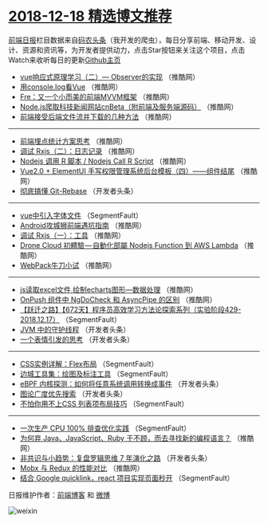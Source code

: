 # [2018-12-18 精选博文推荐](http://hao.caibaojian.com/date/2018/12/18)

[前端日报](http://caibaojian.com/c/news)栏目数据来自[码农头条](http://hao.caibaojian.com/)（我开发的爬虫），每日分享前端、移动开发、设计、资源和资讯等，为开发者提供动力，点击Star按钮来关注这个项目，点击Watch来收听每日的更新[Github主页](https://github.com/kujian/frontendDaily)
* [vue响应式原理学习（二）— Observer的实现](http://hao.caibaojian.com/94970.html) （推酷网）
* [用console.log看Vue](http://hao.caibaojian.com/94979.html) （推酷网）
* [Fre：又一个小而美的前端MVVM框架](http://hao.caibaojian.com/94974.html) （推酷网）
* [Node.js爬取科技新闻网站cnBeta（附前端及服务端源码）](http://hao.caibaojian.com/94978.html) （推酷网）
* [前端接受后端文件流并下载的几种方法](http://hao.caibaojian.com/94968.html) （推酷网）

***
* [前端埋点统计方案思考](http://hao.caibaojian.com/94950.html) （推酷网）
* [调试 Rxjs（二）：日志记录](http://hao.caibaojian.com/94982.html) （推酷网）
* [Nodejs 调用 R 脚本 / Nodejs Call R Script](http://hao.caibaojian.com/94966.html) （推酷网）
* [Vue2.0 + ElementUI 手写权限管理系统后台模板（四）——组件结尾](http://hao.caibaojian.com/94967.html) （推酷网）
* [彻底搞懂 Git-Rebase](http://hao.caibaojian.com/94921.html) （开发者头条）

***
* [vue中引入字体文件](http://hao.caibaojian.com/94911.html) （SegmentFault）
* [Android攻城狮前端遇坑指南](http://hao.caibaojian.com/94953.html) （推酷网）
* [调试 Rxjs（一）：工具](http://hao.caibaojian.com/94973.html) （推酷网）
* [Drone Cloud 初體驗 — 自動化部屬 Nodejs Function 到 AWS Lambda](http://hao.caibaojian.com/94961.html) （推酷网）
* [WebPack牛刀小试](http://hao.caibaojian.com/94963.html) （推酷网）

***
* [js读取excel文件,绘制echarts图形&#8212;数据处理](http://hao.caibaojian.com/94977.html) （推酷网）
* [OnPush 组件中 NgDoCheck 和 AsyncPipe 的区别](http://hao.caibaojian.com/94965.html) （推酷网）
* [【跃迁之路】【672天】程序员高效学习方法论探索系列（实验阶段429-2018.12.17）](http://hao.caibaojian.com/94917.html) （SegmentFault）
* [JVM 中的守护线程](http://hao.caibaojian.com/94928.html) （开发者头条）
* [一个表情引发的思考](http://hao.caibaojian.com/94939.html) （开发者头条）

***
* [CSS实例详解：Flex布局](http://hao.caibaojian.com/94907.html) （SegmentFault）
* [边城工具集：绘图及标注工具](http://hao.caibaojian.com/94918.html) （SegmentFault）
* [eBPF 内核探测：如何将任意系统调用转换成事件](http://hao.caibaojian.com/94929.html) （开发者头条）
* [图论广度优先搜索](http://hao.caibaojian.com/94940.html) （开发者头条）
* [不怕你用不上CSS 列表项布局技巧](http://hao.caibaojian.com/94908.html) （SegmentFault）

***
* [一次生产 CPU 100% 排查优化实践](http://hao.caibaojian.com/94919.html) （SegmentFault）
* [为何弃 Java、JavaScript、Ruby 于不顾，而去寻找新的编程语言？](http://hao.caibaojian.com/94980.html) （推酷网）
* [非共识与小趋势：复盘罗辑思维 7 年演化之路](http://hao.caibaojian.com/94930.html) （开发者头条）
* [Mobx 与 Redux 的性能对比](http://hao.caibaojian.com/94949.html) （推酷网）
* [结合 Google quicklink，react 项目实现页面秒开](http://hao.caibaojian.com/94909.html) （SegmentFault）

日报维护作者：[前端博客](http://caibaojian.com/) 和 [微博](http://caibaojian.com/go/weibo)

![weixin](https://user-images.githubusercontent.com/3055447/38468989-651132ac-3b80-11e8-8e6b-15122322a9d7.png)